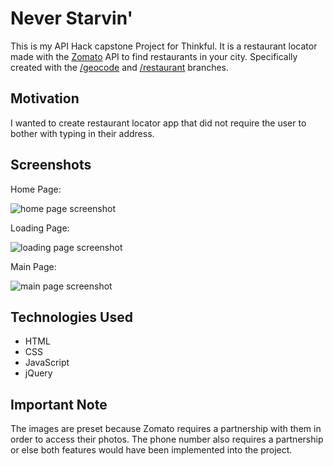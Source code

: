 # Never Starvin'

This is my API Hack capstone Project for Thinkful.
It is a restaurant locator made with the
[Zomato](https://developers.zomato.com/) API to find restaurants in your
city. Specifically created with the
[/geocode](https://developers.zomato.com/documentation#!/common/geocode) and
[/restaurant](https://developers.zomato.com/documentation#!/restaurant/restaurant_0)
branches.

## Motivation

I wanted to create restaurant locator app that did not require the user to bother
with typing in their address.

## Screenshots
Home Page:


![home page screenshot](https://i.imgur.com/0jIaevn.jpg "Desktop Main Page")


Loading Page:


![loading page screenshot](https://i.imgur.com/CNNCjef.jpg "Desktop Loading Page")


Main Page:


![main page screenshot](https://i.imgur.com/i0D3Bt9.jpg "Desktop Main Page")

## Technologies Used
* HTML
* CSS
* JavaScript
* jQuery

## Important Note

The images are preset because Zomato requires a partnership with them
in order to access their photos. The phone number also requires a partnership
or else both features would have been implemented into the project.